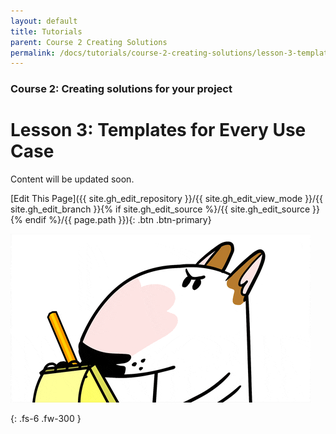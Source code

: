 ```yaml
---
layout: default
title: Tutorials
parent: Course 2 Creating Solutions
permalink: /docs/tutorials/course-2-creating-solutions/lesson-3-templates-for-every-use-case
---
```

### Course 2: Creating solutions for your project

# Lesson 3: Templates for Every Use Case


Content will be updated soon.

[Edit This Page]({{ site.gh_edit_repository }}/{{ site.gh_edit_view_mode }}/{{ site.gh_edit_branch }}{% if site.gh_edit_source %}/{{ site.gh_edit_source }}{% endif %}/{{ page.path }}){: .btn .btn-primary}


![Be the First](/assets/images/blank-page.gif)


{: .fs-6 .fw-300 }